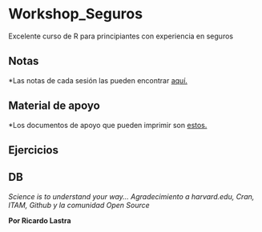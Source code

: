# Workshop_Seguros
Excelente curso de R para principiantes con experiencia en seguros

## Notas
*Las notas de cada sesión las pueden encontrar [aquí.](R_4_Insurance.Rmd)

## Material de apoyo
*Los documentos de apoyo que pueden imprimir son [estos.](Documentos_Apoyo/)

## Ejercicios

## DB

*Science is to understand your way...* 
*Agradecimiento a harvard.edu, Cran, ITAM, Github y la comunidad Open Source* 

__Por Ricardo Lastra__